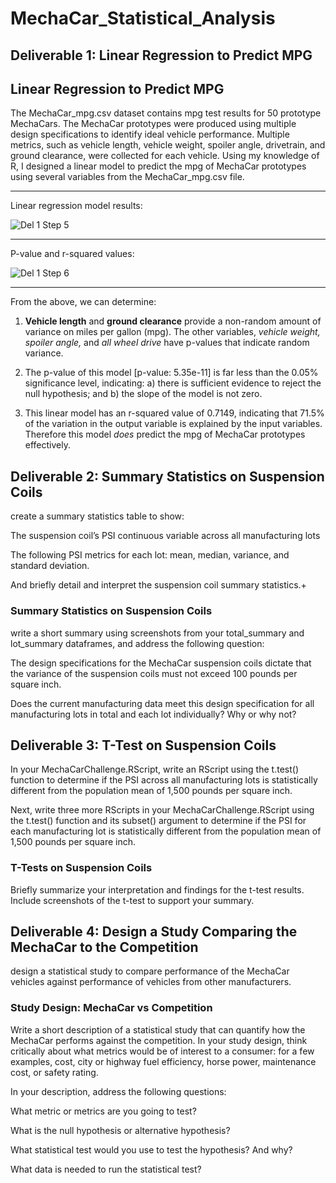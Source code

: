 # MechaCar_Statistical_Analysis

## Deliverable 1: Linear Regression to Predict MPG

## Linear Regression to Predict MPG

The MechaCar_mpg.csv dataset contains mpg test results for 50 prototype MechaCars. The MechaCar prototypes were produced using multiple design specifications to identify ideal vehicle performance. Multiple metrics, such as vehicle length, vehicle weight, spoiler angle, drivetrain, and ground clearance, were collected for each vehicle. Using my knowledge of R, I designed a linear model to predict the mpg of MechaCar prototypes using several variables from the MechaCar_mpg.csv file. 

---

Linear regression model results:

![Del 1 Step 5](https://user-images.githubusercontent.com/97558998/171662208-1225ab9f-ff11-490d-81fc-fd4c2441ac8c.png)

---

P-value and r-squared values:

![Del 1 Step 6](https://user-images.githubusercontent.com/97558998/171662360-9019856a-e5fa-4600-8914-d5cf515c4fe6.png)

---

From the above, we can determine:

1. **Vehicle length** and **ground clearance** provide a non-random amount of variance on miles per gallon (mpg). The other variables, *vehicle weight, spoiler angle,* and *all wheel drive* have p-values that indicate random variance.

2. The p-value of this model [p-value: 5.35e-11] is far less than the 0.05% significance level, indicating: a) there is sufficient evidence to reject the null hypothesis; and b) the slope of the model is not zero.

3. This linear model has an r-squared value of 0.7149, indicating that 71.5% of the variation in the output variable is explained by the input variables. Therefore this model *does* predict the mpg of MechaCar prototypes effectively.

## Deliverable 2: Summary Statistics on Suspension Coils

create a summary statistics table to show:

The suspension coil’s PSI continuous variable across all manufacturing lots

The following PSI metrics for each lot: mean, median, variance, and standard deviation.

And briefly detail and interpret the suspension coil summary statistics.+

### Summary Statistics on Suspension Coils

write a short summary using screenshots from your total_summary and lot_summary dataframes, and address the following question:

The design specifications for the MechaCar suspension coils dictate that the variance of the suspension coils must not exceed 100 pounds per square inch. 

Does the current manufacturing data meet this design specification for all manufacturing lots in total and each lot individually? Why or why not?

## Deliverable 3: T-Test on Suspension Coils

In your MechaCarChallenge.RScript, write an RScript using the t.test() function to determine if the PSI across all manufacturing lots is statistically different from the population mean of 1,500 pounds per square inch.

Next, write three more RScripts in your MechaCarChallenge.RScript using the t.test() function and its subset() argument to determine if the PSI for each manufacturing lot is statistically different from the population mean of 1,500 pounds per square inch.

### T-Tests on Suspension Coils

Briefly summarize your interpretation and findings for the t-test results. Include screenshots of the t-test to support your summary.

## Deliverable 4: Design a Study Comparing the MechaCar to the Competition

design a statistical study to compare performance of the MechaCar vehicles against performance of vehicles from other manufacturers.

### Study Design: MechaCar vs Competition

Write a short description of a statistical study that can quantify how the MechaCar performs against the competition. In your study design, think critically about what metrics would be of interest to a consumer: for a few examples, cost, city or highway fuel efficiency, horse power, maintenance cost, or safety rating.

In your description, address the following questions:

What metric or metrics are you going to test?

What is the null hypothesis or alternative hypothesis?

What statistical test would you use to test the hypothesis? And why?

What data is needed to run the statistical test?
